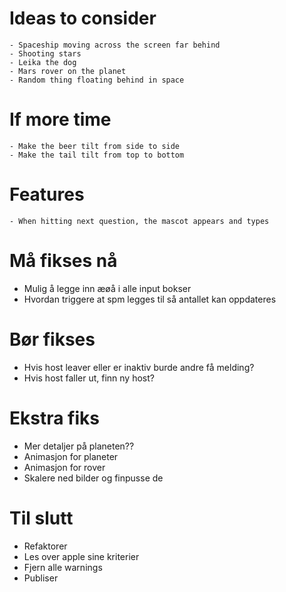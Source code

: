 # Ideas to consider

    - Spaceship moving across the screen far behind
    - Shooting stars
    - Leika the dog
    - Mars rover on the planet
    - Random thing floating behind in space

# If more time

    - Make the beer tilt from side to side
    - Make the tail tilt from top to bottom

# Features

    - When hitting next question, the mascot appears and types

# Må fikses nå

- Mulig å legge inn æøå i alle input bokser
- Hvordan triggere at spm legges til så antallet kan oppdateres

# Bør fikses

- Hvis host leaver eller er inaktiv burde andre få melding?
- Hvis host faller ut, finn ny host?

# Ekstra fiks

- Mer detaljer på planeten??
- Animasjon for planeter
- Animasjon for rover
- Skalere ned bilder og finpusse de

# Til slutt

- Refaktorer
- Les over apple sine kriterier
- Fjern alle warnings
- Publiser
